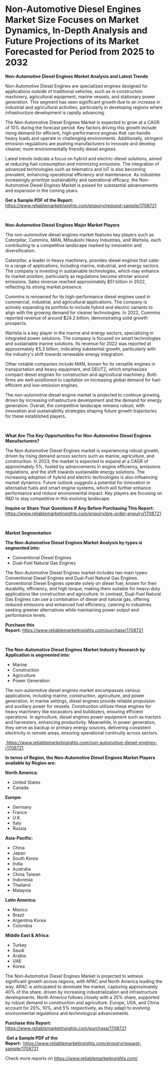 <p><h1>Non-Automotive Diesel Engines Market Size Focuses on Market Dynamics, In-Depth Analysis and Future Projections of its Market Forecasted for Period from 2025 to 2032</h1></p><p><strong>Non-Automotive Diesel Engines Market Analysis and Latest Trends</strong></p>
<p><p>Non-Automotive Diesel Engines are specialized engines designed for applications outside of traditional vehicles, such as in construction machinery, agricultural equipment, marine vessels, and stationary power generation. This segment has seen significant growth due to an increase in industrial and agricultural activities, particularly in developing regions where infrastructure development is rapidly advancing.</p><p>The Non-Automotive Diesel Engines Market is expected to grow at a CAGR of 10% during the forecast period. Key factors driving this growth include rising demand for efficient, high-performance engines that can handle heavy loads and operate in challenging environments. Additionally, stringent emission regulations are pushing manufacturers to innovate and develop cleaner, more environmentally friendly diesel engines. </p><p>Latest trends indicate a focus on hybrid and electric-diesel solutions, aimed at reducing fuel consumption and minimizing emissions. The integration of advanced technologies such as telematics and IoT is also becoming prevalent, enhancing operational efficiency and maintenance. As industries increasingly prioritize sustainability and operational efficacy, the Non-Automotive Diesel Engines Market is poised for substantial advancements and expansion in the coming years.</p></p>
<p><strong>Get a Sample PDF of the Report:&nbsp;</strong> <a href="https://www.reliablemarketinsights.com/enquiry/request-sample/1708721?utm_campaign=2802&utm_medium=2&utm_source=Github&utm_content=ia&utm_term=27032025&utm_id=non-automotive-diesel-engines">https://www.reliablemarketinsights.com/enquiry/request-sample/1708721</a></p>
<p>&nbsp;</p>
<p><strong>Non-Automotive Diesel Engines Major Market Players</strong></p>
<p><p>The non-automotive diesel engines market features key players such as Caterpillar, Cummins, MAN, Mitsubishi Heavy Industries, and Wartsila, each contributing to a competitive landscape marked by innovation and diversification.</p><p>Caterpillar, a leader in heavy machinery, provides diesel engines that cater to a range of applications, including marine, industrial, and energy sectors. The company is investing in sustainable technologies, which may enhance its market position, particularly as regulations become stricter around emissions. Sales revenue reached approximately $51 billion in 2022, reflecting its strong market presence.</p><p>Cummins is renowned for its high-performance diesel engines used in commercial, industrial, and agricultural applications. The company is actively expanding its portfolio to include hybrid and electric variants to align with the growing demand for cleaner technologies. In 2022, Cummins reported revenue of around $24.2 billion, demonstrating solid growth prospects.</p><p>Wartsila is a key player in the marine and energy sectors, specializing in integrated power solutions. The company is focused on smart technologies and sustainable marine solutions. Its revenue for 2022 was reported at approximately €5.3 billion, indicating substantial growth, particularly with the industry's shift towards renewable energy integration.</p><p>Other notable companies include MAN, known for its versatile engines in transportation and heavy equipment, and DEUTZ, which emphasizes compact diesel engines for construction and agricultural machinery. Both firms are well-positioned to capitalize on increasing global demand for fuel-efficient and low-emission engines.</p><p>The non-automotive diesel engine market is projected to continue growing, driven by increasing infrastructure development and the demand for energy generation. Overall, the competitive landscape remains robust, with innovation and sustainability strategies shaping future growth trajectories for these established players.</p></p>
<p>&nbsp;</p>
<p><strong>What Are The Key Opportunities For Non-Automotive Diesel Engines Manufacturers?</strong></p>
<p><p>The Non-Automotive Diesel Engines market is experiencing robust growth, driven by rising demand across sectors such as marine, agriculture, and construction. In 2023, the market is expected to expand at a CAGR of approximately 5%, fueled by advancements in engine efficiency, emissions regulations, and the shift towards sustainable energy solutions. The increasing adoption of hybrid and electric technologies is also influencing market dynamics. Future outlook suggests a potential for innovation in alternative fuels and smart engine systems, which will further enhance performance and reduce environmental impact. Key players are focusing on R&D to stay competitive in this evolving landscape.</p></p>
<p><strong>Inquire or Share Your Questions If Any Before Purchasing This Report:</strong> <a href="https://www.reliablemarketinsights.com/enquiry/pre-order-enquiry/1708721?utm_campaign=2802&utm_medium=2&utm_source=Github&utm_content=ia&utm_term=27032025&utm_id=non-automotive-diesel-engines">https://www.reliablemarketinsights.com/enquiry/pre-order-enquiry/1708721</a></p>
<p>&nbsp;</p>
<p><strong>Market Segmentation</strong></p>
<p><strong>The Non-Automotive Diesel Engines Market Analysis by types is segmented into:</strong></p>
<p><ul><li>Conventional Diesel Engines</li><li>Dual-Fuel Natural Gas Engines</li></ul></p>
<p><p>The Non-Automotive Diesel Engines market includes two main types: Conventional Diesel Engines and Dual-Fuel Natural Gas Engines. Conventional Diesel Engines operate solely on diesel fuel, known for their durability, efficiency, and high torque, making them suitable for heavy-duty applications like construction and agriculture. In contrast, Dual-Fuel Natural Gas Engines can use a combination of diesel and natural gas, offering reduced emissions and enhanced fuel efficiency, catering to industries seeking greener alternatives while maintaining power output and performance levels.</p></p>
<p><strong>Purchase this Report:&nbsp;</strong><a href="https://www.reliablemarketinsights.com/purchase/1708721?utm_campaign=2802&utm_medium=2&utm_source=Github&utm_content=ia&utm_term=27032025&utm_id=non-automotive-diesel-engines">https://www.reliablemarketinsights.com/purchase/1708721</a></p>
<p>&nbsp;</p>
<p><strong>The Non-Automotive Diesel Engines Market Industry Research by Application is segmented into:</strong></p>
<p><ul><li>Marine</li><li>Construction</li><li>Agriculture</li><li>Power Generation</li></ul></p>
<p><p>The non-automotive diesel engines market encompasses various applications, including marine, construction, agriculture, and power generation. In marine settings, diesel engines provide reliable propulsion and auxiliary power for vessels. Construction utilizes these engines for heavy machinery like excavators and bulldozers, ensuring efficient operations. In agriculture, diesel engines power equipment such as tractors and harvesters, enhancing productivity. Meanwhile, in power generation, they serve as backup or primary energy sources, delivering consistent electricity in remote areas, ensuring operational continuity across sectors.</p></p>
<p><a href="https://www.reliablemarketinsights.com/non-automotive-diesel-engines-r1708721?utm_campaign=2802&utm_medium=2&utm_source=Github&utm_content=ia&utm_term=27032025&utm_id=non-automotive-diesel-engines">&nbsp;https://www.reliablemarketinsights.com/non-automotive-diesel-engines-r1708721</a></p>
<p><strong>In terms of Region, the Non-Automotive Diesel Engines Market Players available by Region are:</strong></p>
<p>
    <p> <strong> North America: </strong>
        <ul>
            <li>United States</li>
            <li>Canada</li>
        </ul>
        </p> 
    <p> <strong> Europe: </strong>
        <ul>
            <li>Germany</li>
            <li>France</li>
            <li>U.K.</li>
            <li>Italy</li>
            <li>Russia</li>
        </ul>
        </p> 
    <p> <strong> Asia-Pacific: </strong>
        <ul>
            <li>China</li>
            <li>Japan</li>
            <li>South Korea</li>
            <li>India</li>
            <li>Australia</li>
            <li>China Taiwan</li>
            <li>Indonesia</li>
            <li>Thailand</li>
            <li>Malaysia</li>
        </ul>
        </p> 
    <p> <strong> Latin America: </strong>
        <ul>
            <li>Mexico</li>
            <li>Brazil</li>
            <li>Argentina Korea</li>
            <li>Colombia</li>
        </ul>
        </p> 
    <p> <strong> Middle East & Africa: </strong>
        <ul>
            <li>Turkey</li>
            <li>Saudi</li>
            <li>Arabia</li>
            <li>UAE</li>
            <li>Korea</li>
        </ul>
    </p>
    </p>
<p><p>The Non-Automotive Diesel Engines Market is projected to witness significant growth across regions, with APAC and North America leading the way. APAC is anticipated to dominate the market, capturing approximately 40% of the share, driven by increasing industrialization and infrastructure developments. North America follows closely with a 25% share, supported by robust demand in construction and agriculture. Europe, USA, and China account for 20%, 10%, and 5% respectively, as they adapt to evolving environmental regulations and technological advancements.</p></p>
<p><strong>Purchase this Report: </strong><a href="https://www.reliablemarketinsights.com/purchase/1708721?utm_campaign=2802&utm_medium=2&utm_source=Github&utm_content=ia&utm_term=27032025&utm_id=non-automotive-diesel-engines">https://www.reliablemarketinsights.com/purchase/1708721</a></p>
<p>&nbsp;<strong>Get a Sample PDF of the Report:&nbsp;&nbsp;</strong><a href="https://www.reliablemarketinsights.com/enquiry/request-sample/1708721?utm_campaign=2802&utm_medium=2&utm_source=Github&utm_content=ia&utm_term=27032025&utm_id=non-automotive-diesel-engines">https://www.reliablemarketinsights.com/enquiry/request-sample/1708721</a></p>
<p><strong></strong></p>
<p>Check more reports on <a href="https://www.reliablemarketinsights.com/?utm_campaign=2802&utm_medium=2&utm_source=Github&utm_content=ia&utm_term=27032025&utm_id=non-automotive-diesel-engines">https://www.reliablemarketinsights.com/</a></p>